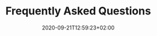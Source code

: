 ---
title: "Frequently Asked Questions"
slug: faq
draft: false
date: 2020-09-21T12:59:23+02:00
translationKey: "faq"
---